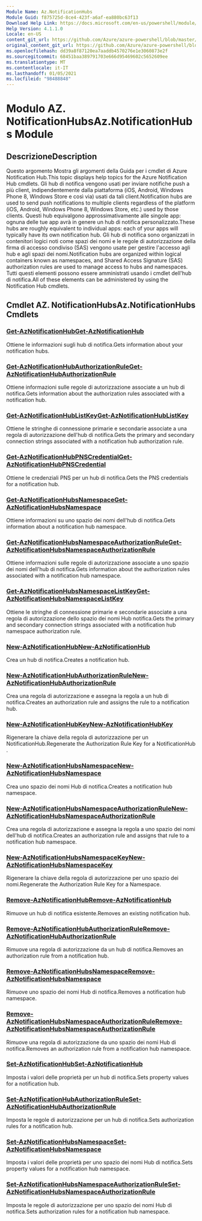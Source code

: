 ```yaml
---
Module Name: Az.NotificationHubs
Module Guid: f875725d-8ce4-423f-a6af-ea880bc63f13
Download Help Link: https://docs.microsoft.com/en-us/powershell/module/az.notificationhubs
Help Version: 4.1.1.0
Locale: en-US
content_git_url: https://github.com/Azure/azure-powershell/blob/master/src/NotificationHubs/NotificationHubs/help/Az.NotificationHubs.md
original_content_git_url: https://github.com/Azure/azure-powershell/blob/master/src/NotificationHubs/NotificationHubs/help/Az.NotificationHubs.md
ms.openlocfilehash: dd39a8f87120ea7aaddb4570276e1e3060873e2f
ms.sourcegitcommit: 68451baa389791703e666d95469602c5652609ee
ms.translationtype: MT
ms.contentlocale: it-IT
ms.lasthandoff: 01/05/2021
ms.locfileid: "98488848"
---
```

# <span data-ttu-id="afc9e-101">Modulo AZ. NotificationHubs</span><span class="sxs-lookup"><span data-stu-id="afc9e-101">Az.NotificationHubs Module</span></span>
## <span data-ttu-id="afc9e-102">Descrizione</span><span class="sxs-lookup"><span data-stu-id="afc9e-102">Description</span></span>
<span data-ttu-id="afc9e-103">Questo argomento Mostra gli argomenti della Guida per i cmdlet di Azure Notification Hub.</span><span class="sxs-lookup"><span data-stu-id="afc9e-103">This topic displays help topics for the Azure Notification Hub cmdlets.</span></span> <span data-ttu-id="afc9e-104">Gli hub di notifica vengono usati per inviare notifiche push a più client, indipendentemente dalla piattaforma (iOS, Android, Windows Phone 8, Windows Store e così via) usati da tali client.</span><span class="sxs-lookup"><span data-stu-id="afc9e-104">Notification hubs are used to send push notifications to multiple clients regardless of the platform (iOS, Android, Windows Phone 8, Windows Store, etc.) used by those clients.</span></span> <span data-ttu-id="afc9e-105">Questi hub equivalgono approssimativamente alle singole app: ognuna delle tue app avrà in genere un hub di notifica personalizzato.</span><span class="sxs-lookup"><span data-stu-id="afc9e-105">These hubs are roughly equivalent to individual apps: each of your apps will typically have its own notification hub.</span></span> <span data-ttu-id="afc9e-106">Gli hub di notifica sono organizzati in contenitori logici noti come spazi dei nomi e le regole di autorizzazione della firma di accesso condiviso (SAS) vengono usate per gestire l'accesso agli hub e agli spazi dei nomi.</span><span class="sxs-lookup"><span data-stu-id="afc9e-106">Notification hubs are organized within logical containers known as namespaces, and Shared Access Signature (SAS) authorization rules are used to manage access to hubs and namespaces.</span></span> <span data-ttu-id="afc9e-107">Tutti questi elementi possono essere amministrati usando i cmdlet dell'hub di notifica.</span><span class="sxs-lookup"><span data-stu-id="afc9e-107">All of these elements can be administered by using the Notification Hub cmdlets.</span></span>

## <span data-ttu-id="afc9e-108">Cmdlet AZ. NotificationHubs</span><span class="sxs-lookup"><span data-stu-id="afc9e-108">Az.NotificationHubs Cmdlets</span></span>
### [<span data-ttu-id="afc9e-109">Get-AzNotificationHub</span><span class="sxs-lookup"><span data-stu-id="afc9e-109">Get-AzNotificationHub</span></span>](Get-AzNotificationHub.md)
<span data-ttu-id="afc9e-110">Ottiene le informazioni sugli hub di notifica.</span><span class="sxs-lookup"><span data-stu-id="afc9e-110">Gets information about your notification hubs.</span></span>

### [<span data-ttu-id="afc9e-111">Get-AzNotificationHubAuthorizationRule</span><span class="sxs-lookup"><span data-stu-id="afc9e-111">Get-AzNotificationHubAuthorizationRule</span></span>](Get-AzNotificationHubAuthorizationRule.md)
<span data-ttu-id="afc9e-112">Ottiene informazioni sulle regole di autorizzazione associate a un hub di notifica.</span><span class="sxs-lookup"><span data-stu-id="afc9e-112">Gets information about the authorization rules associated with a notification hub.</span></span>

### [<span data-ttu-id="afc9e-113">Get-AzNotificationHubListKey</span><span class="sxs-lookup"><span data-stu-id="afc9e-113">Get-AzNotificationHubListKey</span></span>](Get-AzNotificationHubListKey.md)
<span data-ttu-id="afc9e-114">Ottiene le stringhe di connessione primarie e secondarie associate a una regola di autorizzazione dell'hub di notifica.</span><span class="sxs-lookup"><span data-stu-id="afc9e-114">Gets the primary and secondary connection strings associated with a notification hub authorization rule.</span></span>

### [<span data-ttu-id="afc9e-115">Get-AzNotificationHubPNSCredential</span><span class="sxs-lookup"><span data-stu-id="afc9e-115">Get-AzNotificationHubPNSCredential</span></span>](Get-AzNotificationHubPNSCredential.md)
<span data-ttu-id="afc9e-116">Ottiene le credenziali PNS per un hub di notifica.</span><span class="sxs-lookup"><span data-stu-id="afc9e-116">Gets the PNS credentials for a notification hub.</span></span>

### [<span data-ttu-id="afc9e-117">Get-AzNotificationHubsNamespace</span><span class="sxs-lookup"><span data-stu-id="afc9e-117">Get-AzNotificationHubsNamespace</span></span>](Get-AzNotificationHubsNamespace.md)
<span data-ttu-id="afc9e-118">Ottiene informazioni su uno spazio dei nomi dell'hub di notifica.</span><span class="sxs-lookup"><span data-stu-id="afc9e-118">Gets information about a notification hub namespace.</span></span>

### [<span data-ttu-id="afc9e-119">Get-AzNotificationHubsNamespaceAuthorizationRule</span><span class="sxs-lookup"><span data-stu-id="afc9e-119">Get-AzNotificationHubsNamespaceAuthorizationRule</span></span>](Get-AzNotificationHubsNamespaceAuthorizationRule.md)
<span data-ttu-id="afc9e-120">Ottiene informazioni sulle regole di autorizzazione associate a uno spazio dei nomi dell'hub di notifica.</span><span class="sxs-lookup"><span data-stu-id="afc9e-120">Gets information about the authorization rules associated with a notification hub namespace.</span></span>

### [<span data-ttu-id="afc9e-121">Get-AzNotificationHubsNamespaceListKey</span><span class="sxs-lookup"><span data-stu-id="afc9e-121">Get-AzNotificationHubsNamespaceListKey</span></span>](Get-AzNotificationHubsNamespaceListKey.md)
<span data-ttu-id="afc9e-122">Ottiene le stringhe di connessione primarie e secondarie associate a una regola di autorizzazione dello spazio dei nomi Hub notifica.</span><span class="sxs-lookup"><span data-stu-id="afc9e-122">Gets the primary and secondary connection strings associated with a notification hub namespace authorization rule.</span></span>

### [<span data-ttu-id="afc9e-123">New-AzNotificationHub</span><span class="sxs-lookup"><span data-stu-id="afc9e-123">New-AzNotificationHub</span></span>](New-AzNotificationHub.md)
<span data-ttu-id="afc9e-124">Crea un hub di notifica.</span><span class="sxs-lookup"><span data-stu-id="afc9e-124">Creates a notification hub.</span></span>

### [<span data-ttu-id="afc9e-125">New-AzNotificationHubAuthorizationRule</span><span class="sxs-lookup"><span data-stu-id="afc9e-125">New-AzNotificationHubAuthorizationRule</span></span>](New-AzNotificationHubAuthorizationRule.md)
<span data-ttu-id="afc9e-126">Crea una regola di autorizzazione e assegna la regola a un hub di notifica.</span><span class="sxs-lookup"><span data-stu-id="afc9e-126">Creates an authorization rule and assigns the rule to a notification hub.</span></span>

### [<span data-ttu-id="afc9e-127">New-AzNotificationHubKey</span><span class="sxs-lookup"><span data-stu-id="afc9e-127">New-AzNotificationHubKey</span></span>](New-AzNotificationHubKey.md)
<span data-ttu-id="afc9e-128">Rigenerare la chiave della regola di autorizzazione per un NotificationHub.</span><span class="sxs-lookup"><span data-stu-id="afc9e-128">Regenerate the Authorization Rule Key for a NotificationHub .</span></span>

### [<span data-ttu-id="afc9e-129">New-AzNotificationHubsNamespace</span><span class="sxs-lookup"><span data-stu-id="afc9e-129">New-AzNotificationHubsNamespace</span></span>](New-AzNotificationHubsNamespace.md)
<span data-ttu-id="afc9e-130">Crea uno spazio dei nomi Hub di notifica.</span><span class="sxs-lookup"><span data-stu-id="afc9e-130">Creates a notification hub namespace.</span></span>

### [<span data-ttu-id="afc9e-131">New-AzNotificationHubsNamespaceAuthorizationRule</span><span class="sxs-lookup"><span data-stu-id="afc9e-131">New-AzNotificationHubsNamespaceAuthorizationRule</span></span>](New-AzNotificationHubsNamespaceAuthorizationRule.md)
<span data-ttu-id="afc9e-132">Crea una regola di autorizzazione e assegna la regola a uno spazio dei nomi dell'hub di notifica.</span><span class="sxs-lookup"><span data-stu-id="afc9e-132">Creates an authorization rule and assigns that rule to a notification hub namespace.</span></span>

### [<span data-ttu-id="afc9e-133">New-AzNotificationHubsNamespaceKey</span><span class="sxs-lookup"><span data-stu-id="afc9e-133">New-AzNotificationHubsNamespaceKey</span></span>](New-AzNotificationHubsNamespaceKey.md)
<span data-ttu-id="afc9e-134">Rigenerare la chiave della regola di autorizzazione per uno spazio dei nomi.</span><span class="sxs-lookup"><span data-stu-id="afc9e-134">Regenerate the Authorization Rule Key for a Namespace.</span></span>

### [<span data-ttu-id="afc9e-135">Remove-AzNotificationHub</span><span class="sxs-lookup"><span data-stu-id="afc9e-135">Remove-AzNotificationHub</span></span>](Remove-AzNotificationHub.md)
<span data-ttu-id="afc9e-136">Rimuove un hub di notifica esistente.</span><span class="sxs-lookup"><span data-stu-id="afc9e-136">Removes an existing notification hub.</span></span>

### [<span data-ttu-id="afc9e-137">Remove-AzNotificationHubAuthorizationRule</span><span class="sxs-lookup"><span data-stu-id="afc9e-137">Remove-AzNotificationHubAuthorizationRule</span></span>](Remove-AzNotificationHubAuthorizationRule.md)
<span data-ttu-id="afc9e-138">Rimuove una regola di autorizzazione da un hub di notifica.</span><span class="sxs-lookup"><span data-stu-id="afc9e-138">Removes an authorization rule from a notification hub.</span></span>

### [<span data-ttu-id="afc9e-139">Remove-AzNotificationHubsNamespace</span><span class="sxs-lookup"><span data-stu-id="afc9e-139">Remove-AzNotificationHubsNamespace</span></span>](Remove-AzNotificationHubsNamespace.md)
<span data-ttu-id="afc9e-140">Rimuove uno spazio dei nomi Hub di notifica.</span><span class="sxs-lookup"><span data-stu-id="afc9e-140">Removes a notification hub namespace.</span></span>

### [<span data-ttu-id="afc9e-141">Remove-AzNotificationHubsNamespaceAuthorizationRule</span><span class="sxs-lookup"><span data-stu-id="afc9e-141">Remove-AzNotificationHubsNamespaceAuthorizationRule</span></span>](Remove-AzNotificationHubsNamespaceAuthorizationRule.md)
<span data-ttu-id="afc9e-142">Rimuove una regola di autorizzazione da uno spazio dei nomi Hub di notifica.</span><span class="sxs-lookup"><span data-stu-id="afc9e-142">Removes an authorization rule from a notification hub namespace.</span></span>

### [<span data-ttu-id="afc9e-143">Set-AzNotificationHub</span><span class="sxs-lookup"><span data-stu-id="afc9e-143">Set-AzNotificationHub</span></span>](Set-AzNotificationHub.md)
<span data-ttu-id="afc9e-144">Imposta i valori delle proprietà per un hub di notifica.</span><span class="sxs-lookup"><span data-stu-id="afc9e-144">Sets property values for a notification hub.</span></span>

### [<span data-ttu-id="afc9e-145">Set-AzNotificationHubAuthorizationRule</span><span class="sxs-lookup"><span data-stu-id="afc9e-145">Set-AzNotificationHubAuthorizationRule</span></span>](Set-AzNotificationHubAuthorizationRule.md)
<span data-ttu-id="afc9e-146">Imposta le regole di autorizzazione per un hub di notifica.</span><span class="sxs-lookup"><span data-stu-id="afc9e-146">Sets authorization rules for a notification hub.</span></span>

### [<span data-ttu-id="afc9e-147">Set-AzNotificationHubsNamespace</span><span class="sxs-lookup"><span data-stu-id="afc9e-147">Set-AzNotificationHubsNamespace</span></span>](Set-AzNotificationHubsNamespace.md)
<span data-ttu-id="afc9e-148">Imposta i valori delle proprietà per uno spazio dei nomi Hub di notifica.</span><span class="sxs-lookup"><span data-stu-id="afc9e-148">Sets property values for a notification hub namespace.</span></span>

### [<span data-ttu-id="afc9e-149">Set-AzNotificationHubsNamespaceAuthorizationRule</span><span class="sxs-lookup"><span data-stu-id="afc9e-149">Set-AzNotificationHubsNamespaceAuthorizationRule</span></span>](Set-AzNotificationHubsNamespaceAuthorizationRule.md)
<span data-ttu-id="afc9e-150">Imposta le regole di autorizzazione per uno spazio dei nomi Hub di notifica.</span><span class="sxs-lookup"><span data-stu-id="afc9e-150">Sets authorization rules for a notification hub namespace.</span></span>

